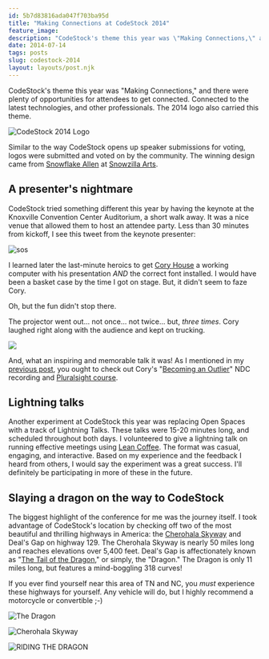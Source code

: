 ```yaml
---
id: 5b7d83816ada047f703ba95d
title: "Making Connections at CodeStock 2014"
feature_image: 
description: "CodeStock's theme this year was \"Making Connections,\" and there were plenty of opportunities for attendees to get connected. Connected to…"
date: 2014-07-14
tags: posts
slug: codestock-2014
layout: layouts/post.njk
---
```


CodeStock's theme this year was "Making Connections," and there were plenty of opportunities for attendees to get connected. Connected to the latest technologies, and other professionals. The 2014 logo also carried this theme.

![CodeStock 2014 Logo](/content/images/2014/Jul/Codestock-Shirt-Design-Small.png)

Similar to the way CodeStock opens up speaker submissions for voting, logos were submitted and voted on by the community. The winning design came from [Snowflake Allen](https://twitter.com/Lyshastra) at [Snowzilla Arts](http://snowzillaarts.com/).

## A presenter's nightmare

CodeStock tried something different this year by having the keynote at the Knoxville Convention Center Auditorium, a short walk away. It was a nice venue that allowed them to host an attendee party. Less than 30 minutes from kickoff, I see this tweet from the keynote presenter:

![sos](/content/images/2014/Jul/sos-cory-house.gif)

I learned later the last-minute heroics to get [Cory House](https://twitter.com/housecor) a working computer with his presentation _AND_ the correct font installed. I would have been a basket case by the time I got on stage. But, it didn't seem to faze Cory.

Oh, but the fun didn't stop there.

The projector went out... not once... not twice... but, _three times_. Cory laughed right along with the audience and kept on trucking.

![](/content/images/2014/Jul/sos-cory-house-follow-up.gif)

And, what an inspiring and memorable talk it was! As I mentioned in my [previous post](http://reverentgeek.com/start-doing/), you ought to check out Cory's "[Becoming an Outlier](https://vimeo.com/97415346)" NDC recording and [Pluralsight course](http://pluralsight.com/training/Courses/TableOfContents/career-reboot-for-developer-mind).

## Lightning talks

Another experiment at CodeStock this year was replacing Open Spaces with a track of Lightning Talks. These talks were 15-20 minutes long, and scheduled throughout both days. I volunteered to give a lightning talk on running effective meetings using [Lean Coffee](http://leancoffee.org/). The format was casual, engaging, and interactive. Based on my experience and the feedback I heard from others, I would say the experiment was a great success. I'll definitely be participating in more of these in the future.

## Slaying a dragon on the way to CodeStock

The biggest highlight of the conference for me was the journey itself. I took advantage of CodeStock's location by checking off two of the most beautiful and thrilling highways in America: the [Cherohala Skyway](http://cherohala.org/) and Deal's Gap on highway 129. The Cherohala Skyway is nearly 50 miles long and reaches elevations over 5,400 feet. Deal's Gap is affectionately known as "[The Tail of the Dragon](http://www.tailofthedragon.com/)," or simply, the "Dragon." The Dragon is only 11 miles long, but features a mind-boggling 318 curves!

If you ever find yourself near this area of TN and NC, you _must_ experience these highways for yourself. Any vehicle will do, but I highly recommend a motorcycle or convertible ;-)

![The Dragon](/content/images/2014/Jul/IMG_4440.JPG)

![Cherohala Skyway](/content/images/2014/Jul/IMG_4439.JPG)

![RIDING THE DRAGON](/content/images/2014/Jul/IMG_4461.JPG)
